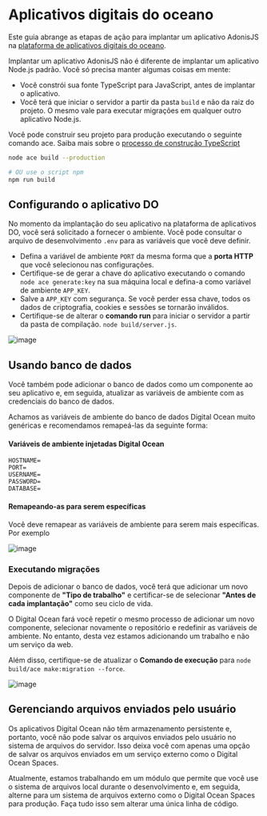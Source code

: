 # Aplicativos digitais do oceano

Este guia abrange as etapas de ação para implantar um aplicativo AdonisJS na [plataforma de aplicativos digitais do oceano](https://docs.digitalocean.com/products/app-platform/).

Implantar um aplicativo AdonisJS não é diferente de implantar um aplicativo Node.js padrão. Você só precisa manter algumas coisas em mente:

- Você constrói sua fonte TypeScript para JavaScript, antes de implantar o aplicativo.
- Você terá que iniciar o servidor a partir da pasta `build` e não da raiz do projeto. O mesmo vale para executar migrações em qualquer outro aplicativo Node.js.

Você pode construir seu projeto para produção executando o seguinte comando ace. Saiba mais sobre o [processo de construção TypeScript](/docs/guides/fundamentals/typescript-build-process.md)

```sh
node ace build --production

# OU use o script npm
npm run build
```

## Configurando o aplicativo DO

No momento da implantação do seu aplicativo na plataforma de aplicativos DO, você será solicitado a fornecer o ambiente. Você pode consultar o arquivo de desenvolvimento `.env` para as variáveis ​​que você deve definir.

- Defina a variável de ambiente `PORT` da mesma forma que a **porta HTTP** que você selecionou nas configurações.
- Certifique-se de gerar a chave do aplicativo executando o comando `node ace generate:key` na sua máquina local e defina-a como variável de ambiente `APP_KEY`.
- Salve a `APP_KEY` com segurança. Se você perder essa chave, todos os dados de criptografia, cookies e sessões se tornarão inválidos.
- Certifique-se de alterar o **comando run** para iniciar o servidor a partir da pasta de compilação. `node build/server.js`.

![image](/docs/assets/do-start-screen.webp)

## Usando banco de dados
Você também pode adicionar o banco de dados como um componente ao seu aplicativo e, em seguida, atualizar as variáveis ​​de ambiente com as credenciais do banco de dados.

Achamos as variáveis ​​de ambiente do banco de dados Digital Ocean muito genéricas e recomendamos remapeá-las da seguinte forma:

#### Variáveis ​​de ambiente injetadas Digital Ocean
```dotenv
HOSTNAME=
PORT=
USERNAME=
PASSWORD=
DATABASE=
```

#### Remapeando-as para serem específicas
Você deve remapear as variáveis ​​de ambiente para serem mais específicas. Por exemplo

![image](/docs/assets/do-remmaped-env-vars.webp)

### Executando migrações
Depois de adicionar o banco de dados, você terá que adicionar um novo componente de **"Tipo de trabalho"** e certificar-se de selecionar **"Antes de cada implantação"** como seu ciclo de vida.

O Digital Ocean fará você repetir o mesmo processo de adicionar um novo componente, selecionar novamente o repositório e redefinir as variáveis ​​de ambiente. No entanto, desta vez estamos adicionando um trabalho e não um serviço da web.

Além disso, certifique-se de atualizar o **Comando de execução** para `node build/ace make:migration --force`.

![image](/docs/assets/do-job-component.webp)

## Gerenciando arquivos enviados pelo usuário
Os aplicativos Digital Ocean não têm armazenamento persistente e, portanto, você não pode salvar os arquivos enviados pelo usuário no sistema de arquivos do servidor. Isso deixa você com apenas uma opção de salvar os arquivos enviados em um serviço externo como o Digital Ocean Spaces.

Atualmente, estamos trabalhando em um módulo que permite que você use o sistema de arquivos local durante o desenvolvimento e, em seguida, alterne para um sistema de arquivos externo como o Digital Ocean Spaces para produção. Faça tudo isso sem alterar uma única linha de código.
